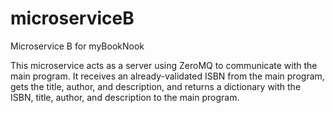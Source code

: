# microserviceB
Microservice B for myBookNook

This microservice acts as a server using ZeroMQ to communicate with the main program. It receives an already-validated ISBN from the main program, gets the title, author, and description, and returns a dictionary with the ISBN, title, author, and description to the main program.